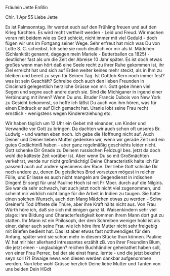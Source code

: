 Fräulein Jette Enßlin

 Chir. 1 Apr 55
Liebe Jette

Es ist Palmsonntag. Ihr werdet euch auf den Frühling freuen und auf den Krieg fürchten. Es wird recht vertheilt werden - Leid und Freud. Wir machen voran mit beidem wie es Gott schickt, nicht immer mit viel Geduld - doch fügen wir uns im Fortgang seiner Wege. Sehr erfreut hat mich was Du von Lotte S. C. schreibst. Ich sehe sie noch deutlich vor mir als kl. Mädchen (Schlankität genannt, dagegen mein Mariele - Butterballen ca 1825) - deutlicher fast als um die Zeit der Abreise 10 Jahr später. Es ist doch etwas großes wenn man hört daß eine Seele recht zu ihrer Ruhe gekommen ist, ihr Ziel erreicht hat und sich auf Erden weiter keines mehr steckt, als in Ihm zu bleiben und bereit zu seyn für Seinen Tag. Ist Gottlob Kern noch immer fest? was ist sein Geschäft? Schreibe doch auch den lieben Freunden in Cincinnati gelegentlich herzliche Grüsse von mir. Gott gebe ihnen viel Segen und segne auch andre durch sie. Sind die Michiganer in irgend einer Verbindung mit ihnen? Wenn Du uns. Bruder Francis Dubois von New York zu Gesicht bekommst, so hoffe ich läßst Du auch von ihm hören, was für einen Eindruck er auf Dich gemacht hat. Uranie lobt seine Frau recht ernstlich - wenigstens wegen Kindererziehung etc.

Wir haben täglich um 12 Uhr ein Gebet mit einander, um Kinder und Verwandte vor Gott zu bringen. Da dachten wir auch schon oft unseres Br. Ludwig - und warten eben noch. Ich gebe die Hoffnung nicht auf. Auch Deiner und Deiner lieben Mutter gedenken wir, wenn wir gerade Zeit und ein gutes Gedächtniß haben - aber ganz regelmäßig geschiehts leider nicht. Gott schenke Dir Gnade zu Deinem russischen Feldzug! bes. jetzt da doch wohl die kälteste Zeit vorüber ist. Aber wenn Du so mit Großmächten verkehrst, werde nur nicht großmächtig! Deine Characteristik halte ich für passend auch auf andere specimens der Race. Der liebe Gott schicke Dir noch andere zu, denen Du geistliches Brod vorsetzen mögest in reicher Fülle, und Er lasse es auch nicht mangeln am Gegendienst in irdischen Dingen! Er sorgt für uns! 
Pauline Hoch ist mit Fr Moer. durch auf die Nilgiris. Sie war da sehr schwach, hat auch jetzt noch nicht viel zugenommen, und scheint mir wirklich nicht lange für die Arbeit in Indien zu taugen. Sie hatte einen solchen Wunsch, auch den Mang Mädchen etwas zu werden - Schw Greiner's Tod öffnete die Thüre, aber ihre Kraft hälts nicht aus. Von Frau Würth höre ich, daß sie sich mit einigen ganz kl. Waisenkindern sehr viel plage: ihre Bildung und Characterfestigkeit kommen ihrem Mann dort gut zu statten. Ihr Mann ist ein Philosoph, der dem Schreiben weniger hold ist als einer, daher auch seine Frau wie ich höre ihre Mutter nicht sehr freigebig mit Briefen bedient hat. Das ist aber etwas fast nothwendiges für den Anfang, später wird sie schon mehr in diesem Stücke thun können. Pauline W. hat mir hier allerhand intressantes erzählt zB. von ihrer Freundinn Blum, die jetzt einen - unglaubigen? reichen Buchhändler geheirathet haben soll, von einer Frau Perrec, bei der sie einst franz. lernte - und die jetzt bekehrt seyn soll (?) Etwaige news von diesen werden dankbar aufgenommen werden. Nun lebe wohl Grüsse herzlich Deine liebe Mutter und Tanten von uns beiden  Dein HGdt

